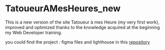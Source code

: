 # TatoueurAMesHeures_new

This is a new version of the site Tatoueur à mes Heure (my very first work), improved and optimized thanks to the knowledge acquired at the beginning my Web Developer training.

you could find the project : figma files and lighthouse in this <a href ="https://github.com/JoeWebDev70/TatoueurAMesHeures_new_Project/tree/main">repository</a>

